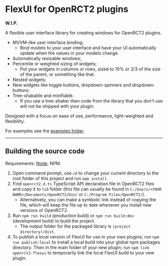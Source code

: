 # FlexUI for OpenRCT2 plugins

**W.I.P.**

A flexible user interface library for creating windows for OpenRCT2 plugins.

 - MVVM-like user interface binding;
    - Bind models to your user interface and have your UI automatically update when the values in your models change.
 - Automatically resizable windows;
 - Percentile or weighted sizing of widgets;
    - Put your widgets in columns or rows, sized to 10% or 2/3 of the size of the parent, or something like that.
 - Nested widgets;
 - New widgets like toggle buttons, dropdown-spinners and dropdown-buttons;
 - Tree-shakable and minifiable.
    - If you use a tree-shaker then code from the library that you don't use will not be shipped with your plugin.

Designed with a focus on ease of use, performance, light-weighted and flexibility.

For examples see the [examples folder](https://github.com/Basssiiie/OpenRCT2-FlexUI/tree/main/examples).

---

## Building the source code

Requirements: [Node](https://nodejs.org/en/), NPM.

1. Open command prompt, use `cd` to change your current directory to the root folder of this project and run `npm install`.
2. Find `openrct2.d.ts` TypeScript API declaration file in OpenRCT2 files and copy it to `lib` folder (this file can usually be found in `C:/Users/<YOUR NAME>/Documents/OpenRCT2/bin/` or `C:/Program Files/OpenRCT2/`).
    - Alternatively, you can make a symbolic link instead of copying the file, which will keep the file up to date whenever you install new versions of OpenRCT2.
3. Run `npm run build` (production build) or `npm run build:dev` (development build) to build the project.
    - The output folder for the packaged library is `(project directory)/dist`.
4. To publish a local version of FlexUI for use in your own plugins; run `npm run publish:local` to install a local build into your global npm packages directory. Then in the main folder of your new plugin; run `npm link openrct2-flexui` to temporarily link the local FlexUI build to your new plugin.

